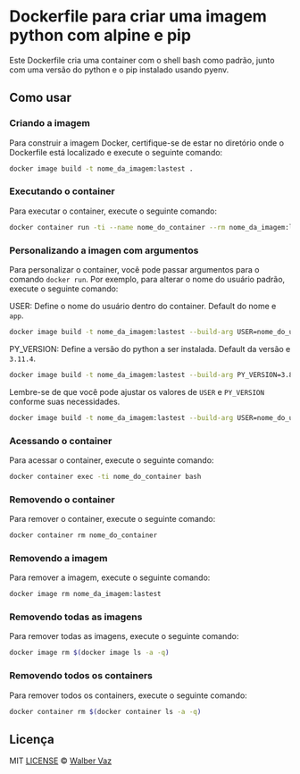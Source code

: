 # Dockerfile para criar uma imagem python com alpine e pip

Este Dockerfile cria uma container com o shell bash como padrão, junto com uma versão do python e o pip instalado usando pyenv.

## Como usar

### Criando a imagem

Para construir a imagem Docker, certifique-se de estar no diretório onde o Dockerfile está localizado e execute o seguinte comando:

```bash
docker image build -t nome_da_imagem:lastest .
```

### Executando o container

Para executar o container, execute o seguinte comando:

```bash
docker container run -ti --name nome_do_container --rm nome_da_imagem:lastest
```

### Personalizando a imagen com argumentos

Para personalizar o container, você pode passar argumentos para o comando `docker run`. Por exemplo, para alterar o nome do usuário padrão, execute o seguinte comando:

USER: Define o nome do usuário dentro do container. Default do nome e `app`.

```bash
docker image build -t nome_da_imagem:lastest --build-arg USER=nome_do_usuario .
```

PY_VERSION: Define a versão do python a ser instalada. Default da versão e `3.11.4`.

```bash
docker image build -t nome_da_imagem:lastest --build-arg PY_VERSION=3.8.0 .
```

Lembre-se de que você pode ajustar os valores de `USER` e `PY_VERSION` conforme suas necessidades.

```bash
docker image build -t nome_da_imagem:lastest --build-arg USER=nome_do_usuario --build-arg PY_VERSION=3.8.0 .
```

### Acessando o container

Para acessar o container, execute o seguinte comando:

```bash
docker container exec -ti nome_do_container bash
```

### Removendo o container

Para remover o container, execute o seguinte comando:

```bash
docker container rm nome_do_container
```

### Removendo a imagem

Para remover a imagem, execute o seguinte comando:

```bash
docker image rm nome_da_imagem:lastest
```

### Removendo todas as imagens

Para remover todas as imagens, execute o seguinte comando:

```bash
docker image rm $(docker image ls -a -q)
```

### Removendo todos os containers

Para remover todos os containers, execute o seguinte comando:

```bash
docker container rm $(docker container ls -a -q)
```

## Licença

MIT [LICENSE](../../LICENSE) &copy; [Walber Vaz](https://github.com/walber-vaz)
